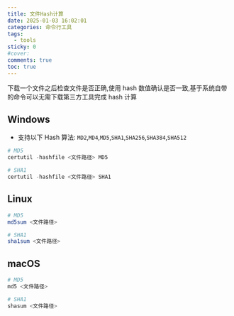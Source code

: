```yaml
---
title: 文件Hash计算
date: 2025-01-03 16:02:01
categories: 命令行工具
tags:
  - tools
sticky: 0
#cover:
comments: true
toc: true
---
```


下载一个文件之后检查文件是否正确,使用 hash 数值确认是否一致,基于系统自带的命令可以无需下载第三方工具完成 hash 计算

<!-- more -->

## Windows

- 支持以下 Hash 算法: `MD2`,`MD4`,`MD5`,`SHA1`,`SHA256`,`SHA384`,`SHA512`

```powershell
# MD5
certutil -hashfile <文件路径> MD5

# SHA1
certutil -hashfile <文件路径> SHA1
```

## Linux

```sh
# MD5
md5sum <文件路径>

# SHA1
sha1sum <文件路径>
```

## macOS

```sh
# MD5
md5 <文件路径>

# SHA1
shasum <文件路径>
```
